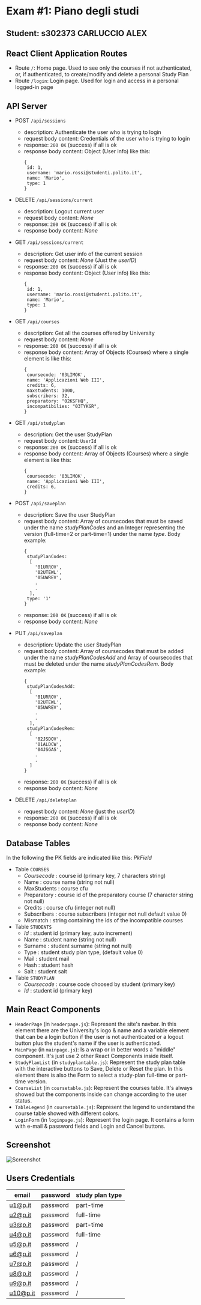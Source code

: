 # Exam #1: Piano degli studi
## Student: s302373 CARLUCCIO ALEX

## React Client Application Routes

- Route `/`: Home page. Used to see only the courses if not authenticated, or, if authenticated, to create/modify and delete a personal Study Plan
- Route `/login`: Login page. Used for login and access in a personal logged-in page

## API Server

- POST `/api/sessions`
  - description: Authenticate the user who is trying to login
  - request body content: Credentials of the user who is trying to login
  - response: `200 OK` (success) if all is ok
  - response body content: Object (User info) like this:
      ```
      {
       id: 1, 
       username: 'mario.rossi@studenti.polito.it', 
       name: 'Mario', 
       type: 1
      }
      ```

- DELETE `/api/sessions/current`
  - description: Logout current user
  - request body content: _None_
  - response: `200 OK` (success) if all is ok
  - response body content: _None_

- GET `/api/sessions/current`
  - description: Get user info of the current session
  - request body content: _None_ (Just the _userID_)
  - response: `200 OK` (success) if all is ok
  - response body content: Object (User info) like this:
      ```
      {
       id: 1, 
       username: 'mario.rossi@studenti.polito.it', 
       name: 'Mario', 
       type: 1
      }
      ```
    
- GET `/api/courses`
  - description: Get all the courses offered by University
  - request body content: _None_
  - response: `200 OK` (success) if all is ok
  - response body content: Array of Objects (Courses) where a single element is like this: 
    ```
    {
     coursecode: '03LIMOK', 
     name: 'Applicazioni Web III', 
     credits: 6,
     maxstudents: 1000, 
     subscribers: 32, 
     preparatory: "02KSFHQ",
     incompatibilies: "03TYKGR",
    }
    ```
- GET `/api/studyplan`
  - description: Get the user StudyPlan
  - request body content: `UserId`
  - response: `200 OK` (success) if all is ok
  - response body content: Array of Objects (Courses) where a single element is like this: 
    ```
    {
     coursecode: '03LIMOK', 
     name: 'Applicazioni Web III', 
     credits: 6,
    }
    ```
- POST `/api/saveplan`
  - description: Save the user StudyPlan
  - request body content: Array of coursecodes that must be saved under the name _studyPlanCodes_ and an Integer representing the version (full-time=2 or part-time=1) under the name _type_. Body example:
    ```
    {
     studyPlanCodes: 
      [
        '01URROV',
        '02UTEWL',
        '05UWREV',
        .
        .
      ],
     type: '1'
    }
    ```
  - response: `200 OK` (success) if all is ok
  - response body content: _None_

- PUT `/api/saveplan`
  - description: Update the user StudyPlan
  - request body content: Array of coursecodes that must be added under the name _studyPlanCodesAdd_ and Array of coursecodes that must be deleted under the name _studyPlanCodesRem_. Body example:
    ```
    {
     studyPlanCodesAdd: 
      [
        '01URROV',
        '02UTEWL',
        '05UWREV',
        .
        .
      ],
     studyPlanCodesRem: 
      [
        '02JSDOV',
        '01ALDCW',
        '04JSGAS',
        .
        .
      ]
    }
    ```
  - response: `200 OK` (success) if all is ok
  - response body content: _None_

- DELETE `/api/deleteplan`
  - request body content: _None_ (just the _userID_)
  - response: `200 OK` (success) if all is ok
  - response body content: _None_ 
## Database Tables

In the following the PK fields are indicated like this: _PkField_

- Table `COURSES`
  - _Coursecode_ : course id (primary key, 7 characters string)
  - Name : course name (string not null)
  - MaxStudents : course cfu 
  - Preparatory : course id of the preparatory course (7 character string not null)
  - Credits : course cfu (integer not null)
  - Subscribers : course subscribers (integer not null default value 0)
  - Mismatch : string containing the ids of the incompatible courses
- Table `STUDENTS`  
  - _Id_ : student id (primary key, auto increment)
  - Name : student name (string not null)
  - Surname : student surname (string not null)
  - Type : student study plan type, (default value 0)
  - Mail : student mail
  - Hash : student hash
  - Salt : student salt
- Table `STUDYPLAN` 
  - _Coursecode_ : course code choosed by student (primary key)
  - _Id_ : student id (primary key)

## Main React Components

- `HeaderPage` (in `headerpage.js`): Represent the site's navbar. In this element there are the University's logo & name and a variable element that can be a login button if the user is not authenticated or a logout button plus the student's name if the user is authenticated.
- `MainPage` (in `mainpage.js`): Is a wrap or in better words a "middle" component. It's just use 2 other React Components inside itself.
- `StudyPlanList` (in `studyplantable.js`): Represent the study plan table with the interactive buttons to Save, Delete or Reset the plan. In this element there is also the Form to select a study-plan full-time or part-time version.
- `CourseList` (in `coursetable.js`): Represent the courses table. It's always showed but the components inside can change according to the user status.
- `TableLegend` (in `coursetable.js`): Represent the legend to understand the course table showed with different colors.
- `LoginForm` (in `loginpage.js`): Represent the login page. It contains a form with e-mail & password fields and Login and Cancel buttons.

## Screenshot

![Screenshot](./images/screenshot.png)

## Users Credentials

| email    | password | study plan type |
|----------|----------|-----------------|
|u1@p.it   | password | part-time       |
|u2@p.it   | password | full-time       |
|u3@p.it   | password | part-time       |
|u4@p.it   | password | full-time       |
|u5@p.it   | password | /               |
|u6@p.it   | password | /               |
|u7@p.it   | password | /               |
|u8@p.it   | password | /               |
|u9@p.it   | password | /               |
|u10@p.it  | password | /               |
